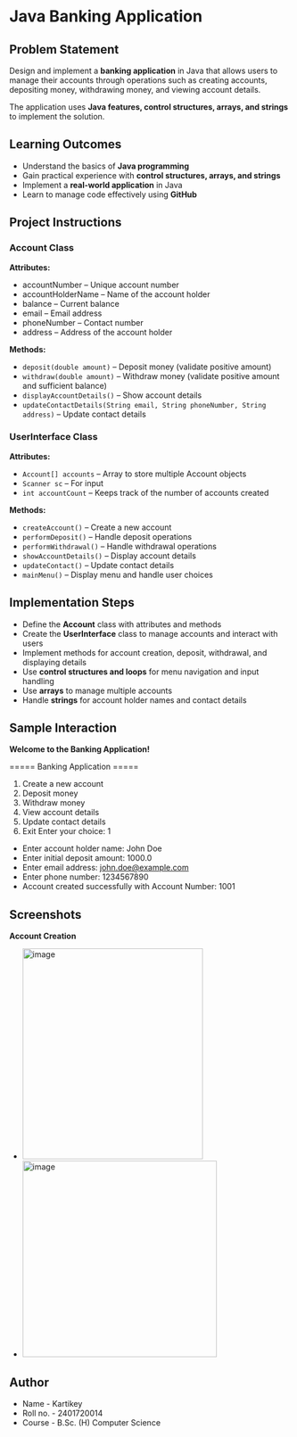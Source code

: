 # Java Banking Application  

## Problem Statement  
Design and implement a **banking application** in Java that allows users to manage their accounts through operations such as creating accounts, depositing money, withdrawing money, and viewing account details.  

The application uses **Java features, control structures, arrays, and strings** to implement the solution.  



## Learning Outcomes  
- Understand the basics of **Java programming**  
- Gain practical experience with **control structures, arrays, and strings**  
- Implement a **real-world application** in Java  
- Learn to manage code effectively using **GitHub**  



## Project Instructions  

### Account Class  

**Attributes:**  
- accountNumber – Unique account number  
- accountHolderName – Name of the account holder  
- balance – Current balance  
- email – Email address  
- phoneNumber – Contact number  
- address – Address of the account holder  

**Methods:**  
- `deposit(double amount)` – Deposit money (validate positive amount)  
- `withdraw(double amount)` – Withdraw money (validate positive amount and sufficient balance)  
- `displayAccountDetails()` – Show account details  
- `updateContactDetails(String email, String phoneNumber, String address)` – Update contact details  



### UserInterface Class  

**Attributes:**  
- `Account[] accounts` – Array to store multiple Account objects  
- `Scanner sc` – For input  
- `int accountCount` – Keeps track of the number of accounts created  

**Methods:**  
- `createAccount()` – Create a new account  
- `performDeposit()` – Handle deposit operations  
- `performWithdrawal()` – Handle withdrawal operations  
- `showAccountDetails()` – Display account details  
- `updateContact()` – Update contact details  
- `mainMenu()` – Display menu and handle user choices  



## Implementation Steps  
- Define the **Account** class with attributes and methods
- Create the **UserInterface** class to manage accounts and interact with users  
- Implement methods for account creation, deposit, withdrawal, and displaying details  
- Use **control structures and loops** for menu navigation and input handling  
- Use **arrays** to manage multiple accounts  
- Handle **strings** for account holder names and contact details  



## Sample Interaction  

**Welcome to the Banking Application!** 

===== Banking Application =====
1. Create a new account
2. Deposit money
3. Withdraw money
4. View account details
5. Update contact details
6. Exit
Enter your choice: 1

- Enter account holder name: John Doe
- Enter initial deposit amount: 1000.0
- Enter email address: john.doe@example.com
- Enter phone number: 1234567890
- Account created successfully with Account Number: 1001

## Screenshots

**Account Creation**

- <img width="323" height="378" alt="image" src="https://github.com/user-attachments/assets/019dd844-1284-4851-8d4d-d2236d9d0b4e" />

- <img width="348" height="352" alt="image" src="https://github.com/user-attachments/assets/e515fade-3e48-4028-a61b-a1714c5c692d" />

## Author
- Name - Kartikey
- Roll no. - 2401720014
- Course - B.Sc. (H) Computer Science
